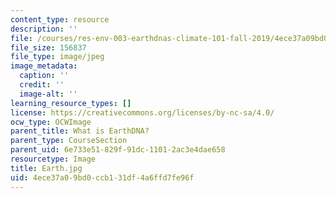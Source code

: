 ```yaml
---
content_type: resource
description: ''
file: /courses/res-env-003-earthdnas-climate-101-fall-2019/4ece37a09bd0ccb131df4a6ffd7fe96f_Earth.jpg
file_size: 156837
file_type: image/jpeg
image_metadata:
  caption: ''
  credit: ''
  image-alt: ''
learning_resource_types: []
license: https://creativecommons.org/licenses/by-nc-sa/4.0/
ocw_type: OCWImage
parent_title: What is EarthDNA?
parent_type: CourseSection
parent_uid: 6e733e51-829f-91dc-1101-2ac3e4dae658
resourcetype: Image
title: Earth.jpg
uid: 4ece37a0-9bd0-ccb1-31df-4a6ffd7fe96f
---
```

